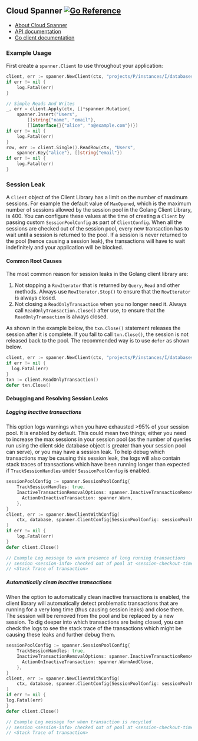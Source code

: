 ## Cloud Spanner [![Go Reference](https://pkg.go.dev/badge/cloud.google.com/go/spanner.svg)](https://pkg.go.dev/cloud.google.com/go/spanner)

- [About Cloud Spanner](https://cloud.google.com/spanner/)
- [API documentation](https://cloud.google.com/spanner/docs)
- [Go client documentation](https://pkg.go.dev/cloud.google.com/go/spanner)

### Example Usage

First create a `spanner.Client` to use throughout your application:

[snip]:# (spanner-1)
```go
client, err := spanner.NewClient(ctx, "projects/P/instances/I/databases/D")
if err != nil {
	log.Fatal(err)
}
```

[snip]:# (spanner-2)
```go
// Simple Reads And Writes
_, err = client.Apply(ctx, []*spanner.Mutation{
	spanner.Insert("Users",
		[]string{"name", "email"},
		[]interface{}{"alice", "a@example.com"})})
if err != nil {
	log.Fatal(err)
}
row, err := client.Single().ReadRow(ctx, "Users",
	spanner.Key{"alice"}, []string{"email"})
if err != nil {
	log.Fatal(err)
}
```

### Session Leak
A `Client` object of the Client Library has a limit on the number of maximum sessions. For example the
default value of `MaxOpened`, which is the maximum number of sessions allowed by the session pool in the
Golang Client Library, is 400. You can configure these values at the time of
creating a `Client` by passing custom `SessionPoolConfig` as part of `ClientConfig`. When all the sessions are checked
out of the session pool, every new transaction has to wait until a session is returned to the pool.
If a session is never returned to the pool (hence causing a session leak), the transactions will have to wait
indefinitely and your application will be blocked.

#### Common Root Causes
The most common reason for session leaks in the Golang client library are:
1. Not stopping a `RowIterator` that is returned by `Query`, `Read` and other methods. Always use `RowIterator.Stop()` to ensure that the `RowIterator` is always closed.
2. Not closing a `ReadOnlyTransaction` when you no longer need it. Always call `ReadOnlyTransaction.Close()` after use, to ensure that the `ReadOnlyTransaction` is always closed.

As shown in the example below, the `txn.Close()` statement releases the session after it is complete.
If you fail to call `txn.Close()`, the session is not released back to the pool. The recommended way is to use `defer` as shown below.
```go
client, err := spanner.NewClient(ctx, "projects/P/instances/I/databases/D")
if err != nil {
  log.Fatal(err)
}
txn := client.ReadOnlyTransaction()
defer txn.Close()
```

#### Debugging and Resolving Session Leaks

##### Logging inactive transactions
This option logs warnings when you have exhausted >95% of your session pool. It is enabled by default.
This could mean two things; either you need to increase the max sessions in your session pool (as the number
of queries run using the client side database object is greater than your session pool can serve), or you may
have a session leak. To help debug which transactions may be causing this session leak, the logs will also contain stack traces of
transactions which have been running longer than expected if `TrackSessionHandles` under `SessionPoolConfig` is enabled.

```go
sessionPoolConfig := spanner.SessionPoolConfig{
    TrackSessionHandles: true,
    InactiveTransactionRemovalOptions: spanner.InactiveTransactionRemovalOptions{
      ActionOnInactiveTransaction: spanner.Warn,
    },
}
client, err := spanner.NewClientWithConfig(
	ctx, database, spanner.ClientConfig{SessionPoolConfig: sessionPoolConfig},
)
if err != nil {
	log.Fatal(err)
}
defer client.Close()

// Example Log message to warn presence of long running transactions
// session <session-info> checked out of pool at <session-checkout-time> is long running due to possible session leak for goroutine
// <Stack Trace of transaction>

```

##### Automatically clean inactive transactions
When the option to automatically clean inactive transactions is enabled, the client library will automatically detect
problematic transactions that are running for a very long time (thus causing session leaks) and close them.
The session will be removed from the pool and be replaced by a new session. To dig deeper into which transactions are being
closed, you can check the logs to see the stack trace of the transactions which might be causing these leaks and further
debug them.

```go
sessionPoolConfig := spanner.SessionPoolConfig{
    TrackSessionHandles: true,
    InactiveTransactionRemovalOptions: spanner.InactiveTransactionRemovalOptions{
      ActionOnInactiveTransaction: spanner.WarnAndClose,
    },
}
client, err := spanner.NewClientWithConfig(
	ctx, database, spanner.ClientConfig{SessionPoolConfig: sessionPoolConfig},
)
if err != nil {
log.Fatal(err)
}
defer client.Close()

// Example Log message for when transaction is recycled
// session <session-info> checked out of pool at <session-checkout-time> is long running and will be removed due to possible session leak for goroutine 
// <Stack Trace of transaction>
```